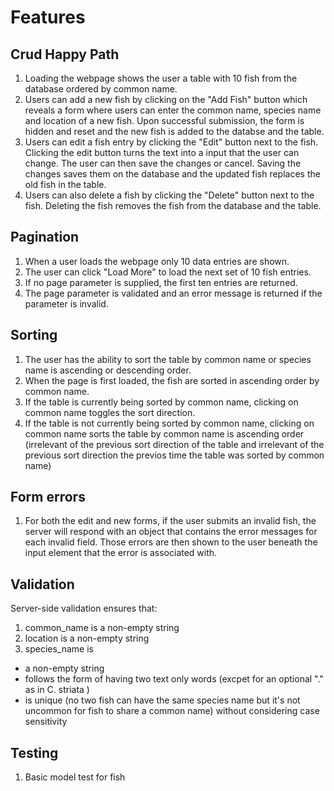 # Features

## Crud Happy Path
1. Loading the webpage shows the user a table with 10 fish from the database ordered by common name.
2. Users can add a new fish by clicking on the "Add Fish" button which reveals a form where users can enter the common name, species name and location of a new fish. Upon successful submission, the form is hidden and reset and the new fish is added to the databse and the table. 
3. Users can edit a fish entry by clicking the "Edit" button next to the fish. Clicking the edit button turns the text into a input that the user can change. The user can then save the changes or cancel. Saving the changes saves them on the database and the updated fish replaces the old fish in the table.
4. Users can also delete a fish by clicking the "Delete" button next to the fish. Deleting the fish removes the fish from the database and the table.

## Pagination 
1. When a user loads the webpage only 10 data entries are shown. 
2. The user can click "Load More" to load the next set of 10 fish entries.
3. If no page parameter is supplied, the first ten entries are returned.
4. The page parameter is validated and an error message is returned if the parameter is invalid.

## Sorting
1. The user has the ability to sort the table by common name or species name is ascending or descending order. 
2. When the page is first loaded, the fish are sorted in ascending order by common name.
3. If the table is currently being sorted by common name, clicking on common name toggles the sort direction.
4. If the table is not currently being sorted by common name, clicking on common name sorts the table by common name is ascending order (irrelevant of the previous sort direction of the table and irrelevant of the previous sort direction the previos time the table was sorted by common name)

## Form errors
1. For both the edit and new forms, if the user submits an invalid fish, the server will respond with an object that contains the error messages for each invalid field. Those errors are then shown to the user beneath the input element that the error is associated with.

## Validation
Server-side validation ensures that:
1. common_name is a non-empty string
2. location is a non-empty string
3. species_name is
 - a non-empty string
 - follows the form of having two text only words (excpet for an optional "." as in C. striata )
 - is unique (no two fish can have the same species name but it's not uncommon for fish to share a common name) without considering case sensitivity

## Testing
1. Basic model test for fish


